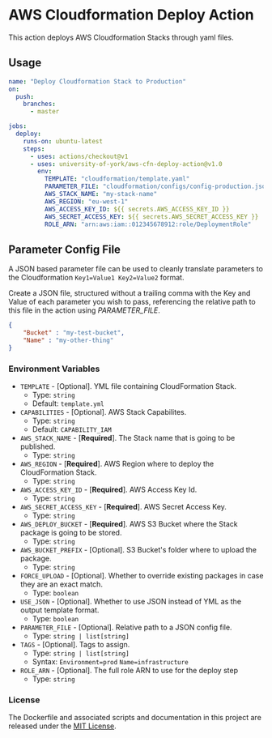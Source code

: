 # AWS Cloudformation Deploy Action

This action deploys AWS Cloudformation Stacks through yaml files.

## Usage

```yml
name: "Deploy Cloudformation Stack to Production"
on:
  push:
    branches:
      - master

jobs:
  deploy:
    runs-on: ubuntu-latest
    steps:
      - uses: actions/checkout@v1
      - uses: university-of-york/aws-cfn-deploy-action@v1.0
        env:
          TEMPLATE: "cloudformation/template.yaml"
          PARAMETER_FILE: "cloudformation/configs/config-production.json"
          AWS_STACK_NAME: "my-stack-name"
          AWS_REGION: "eu-west-1"
          AWS_ACCESS_KEY_ID: ${{ secrets.AWS_ACCESS_KEY_ID }}
          AWS_SECRET_ACCESS_KEY: ${{ secrets.AWS_SECRET_ACCESS_KEY }}
          ROLE_ARN: "arn:aws:iam::012345678912:role/DeploymentRole"
```

## Parameter Config File

A JSON based parameter file can be used to cleanly translate parameters to the Cloudformation `Key1=Value1 Key2=Value2` format. 

Create a JSON file, structured without a trailing comma with the Key and Value of each parameter you wish to pass, referencing the relative path to this file in the action using *PARAMETER_FILE*.

```json
{
    "Bucket" : "my-test-bucket",
    "Name" : "my-other-thing"
}
```

### Environment Variables

* `TEMPLATE` - [Optional]. YML file containing CloudFormation Stack.
  * Type: `string`
  * Default: `template.yml`
* `CAPABILITIES` - [Optional]. AWS Stack Capabilites.
  * Type: `string`
  * Default: `CAPABILITY_IAM`
* `AWS_STACK_NAME` - [**Required**]. The Stack name that is going to be published.
  * Type: `string`
* `AWS_REGION` - [**Required**]. AWS Region where to deploy the CloudFormation Stack.
  * Type: `string`
* `AWS_ACCESS_KEY_ID` - [**Required**]. AWS Access Key Id.
  * Type: `string`
* `AWS_SECRET_ACCESS_KEY` - [**Required**]. AWS Secret Access Key.
  * Type: `string`
* `AWS_DEPLOY_BUCKET` - [**Required**]. AWS S3 Bucket where the Stack package is going to be stored.
  * Type: `string`
* `AWS_BUCKET_PREFIX` - [Optional]. S3 Bucket's folder where to upload the package.
  * Type: `string`
* `FORCE_UPLOAD` - [Optional]. Whether to override existing packages in case they are an exact match.
  * Type: `boolean`
* `USE_JSON` - [Optional]. Whether to use JSON instead of YML as the output template format.
  * Type: `boolean`
* `PARAMETER_FILE` - [Optional]. Relative path to a JSON config file.
  * Type: `string | list[string]`
* `TAGS` - [Optional]. Tags to assign.
  * Type: `string | list[string]`
  * Syntax: `Environment=prod` `Name=infrastructure`
* `ROLE_ARN` - [Optional]. The full role ARN to use for the deploy step
  * Type: `string`
  
### License

The Dockerfile and associated scripts and documentation in this project are released under the [MIT License](LICENSE).
